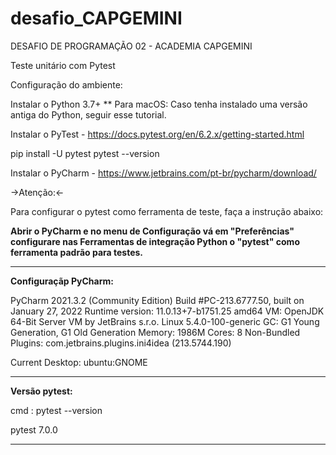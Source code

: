 # desafio_CAPGEMINI

DESAFIO DE PROGRAMAÇÃO 02 - ACADEMIA CAPGEMINI

Teste unitário com Pytest

Configuração do ambiente:

Instalar o Python 3.7+ ** Para macOS: Caso tenha instalado uma versão antiga do Python, seguir esse tutorial.

Instalar o PyTest - https://docs.pytest.org/en/6.2.x/getting-started.html

pip install -U pytest pytest --version

Instalar o PyCharm - https://www.jetbrains.com/pt-br/pycharm/download/

->Atenção:<-

Para configurar o pytest como ferramenta de teste, faça a instrução abaixo:

**Abrir o PyCharm e no menu de Configuração vá em "Preferências" configurare nas Ferramentas de integração Python o "pytest" como ferramenta padrão para testes.**

*******************************************************
**Configuraçãp PyCharm:**

PyCharm 2021.3.2 (Community Edition)
Build #PC-213.6777.50, built on January 27, 2022
Runtime version: 11.0.13+7-b1751.25 amd64
VM: OpenJDK 64-Bit Server VM by JetBrains s.r.o.
Linux 5.4.0-100-generic
GC: G1 Young Generation, G1 Old Generation
Memory: 1986M
Cores: 8
Non-Bundled Plugins:
    com.jetbrains.plugins.ini4idea (213.5744.190)

Current Desktop: ubuntu:GNOME

*******************************************************
**Versão pytest:** 

cmd : pytest --version

pytest 7.0.0

*******************************************************


